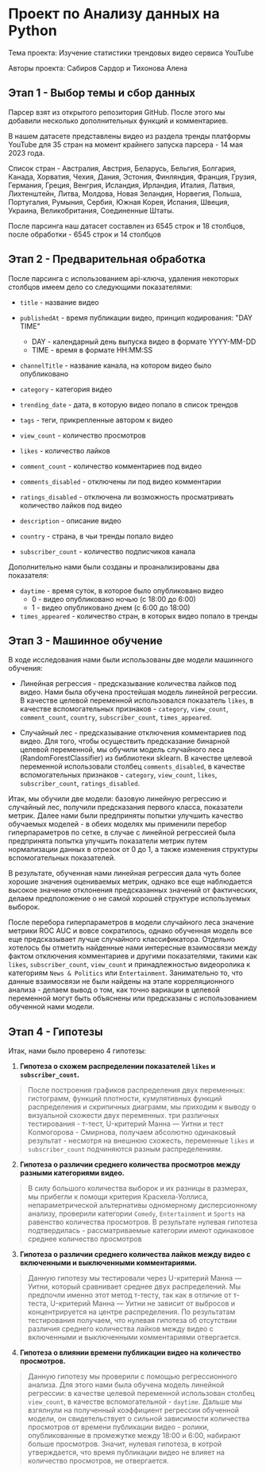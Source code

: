 # Проект по Анализу данных на Python #
Тема проекта: Изучение статистики трендовых видео сервиса YouTube

Авторы проекта: Сабиров Сардор и Тихонова Алена

## Этап 1 - Выбор темы и сбор данных

Парсер взят из открытого репозитория GitHub. После этого мы добавили несколько дополнительных функций и комментариев.

В нашем датасете представлены видео из раздела тренды платформы YouTube для 35 стран на момент крайнего запуска парсера - 14 мая 2023 года.

Список стран - Австралия, Австрия, Беларусь, Бельгия, Болгария, Канада, Хорватия, Чехия, Дания, Эстония, Финляндия, Франция, Грузия, Германия, Греция, Венгрия, Исландия, Ирландия, Италия, Латвия, Лихтенштейн, Литва, Молдова, Новая Зеландия, Норвегия, Польша, Португалия, Румыния, Сербия, Южная Корея, Испания, Швеция, Украина, Великобритания, Соединенные Штаты.

После парсинга наш датасет составлен из 6545 строк и 18 столбцов, после обработки - 6545 строк и 14 столбцов

## Этап 2 - Предварительная обработка

После парсинга с использованием api-ключа, удаления некоторых столбцов имеем дело со следующими показателями:

*   `title` - название видео
*   `publishedAt` - время публикации видео, принцип кодирования: "DAY TIME"
    *   DAY - календарный день выпуска видео в формате YYYY-MM-DD
    *   TIME - время в формате HH:MM:SS


*   `channelTitle` - название канала, на котором видео было опубликовано
*   `category` - категория видео

*   `trending_date` - дата, в которую видео попало в список трендов

*   `tags` - теги, прикрепленные автором к видео

*   `view_count` - количество просмотров
*   `likes` - количество лайков
*   `comment_count` - количество комментариев под видео
*   `comments_disabled` - отключены ли под видео комментарии
*   `ratings_disabled` - отключена ли возможность просматривать количество лайков под видео
* `description` - описание видео
* `country` - страна, в чьи тренды попало видео
* `subscriber_count` - количество подписчиков канала

Дополнительно нами были созданы и проанализированы два показателя:

* `daytime` - время суток, в которое было опубликовано видео
    *   0 - видео опубликовано ночью (с 18:00 до 6:00)
    *   1 - видео опубликовано днем (с 6:00 до 18:00)
* `times_appeared` - количество стран, в которых видео попало в тренды

## Этап 3 - Машинное обучение ##

В ходе исследования нами были использованы две модели машинного обучения:

* Линейная регрессия - предсказывание количества лайков под видео. Нами была обучена простейшая модель линейной регрессии. В качестве целевой переменной использовался показатель `likes`, в качестве вспомогательных признаков - `category`, `view_count`, `comment_count`, `country`, `subscriber_count`, `times_appeared`.

* Случайный лес - предсказывание отключения комментариев под видео. Для того, чтобы осуществить предсказание бинарной целевой переменной, мы обучили модель случайного леса (RandomForestClassifier) из библиотеки sklearn. В качестве целевой переменной использовали столбец `comments_disabled`, в качестве вспомогательных признаков - `category`, `view_count`, `likes`, `subscriber_count`, `ratings_disabled`.

Итак, мы обучили две модели: базовую линейную регрессию и случайный лес, получили предсказания первого класса, показатели метрик. Далее нами были предприняты попытки улучшить качество обучаемых моделей - в обеих моделях мы применили перебор гиперпараметров по сетке, в случае с линейной регрессией была предпринята попытка улучшить показатели метрик путем нормализации данных в отрезок от 0 до 1, а также изменения структуры вспомогательных показателей. 

В результате, обученная нами линейная регрессия дала чуть более хорошие значения оцениваемых метрик, однако все еще наблюдается высокое значение отклонения предсказанных значений от фактических, делаем предположение о не самой хорошей структуре используемых выборок.

После перебора гиперпараметров в модели случайного леса значение метрики ROC AUC и вовсе сократилось, однако обученная модель все еще предсказывает лучше случайного классификатора. Отдельно хотелось бы отметить найденные нами интересные взаимосвязи между фактом отключения комментариев и другими показателями, такими как `likes`, `subscriber_count`, `view_count` и принадлежностью видеоролика к категориям `News & Politics` или `Entertainment`. Занимательно то, что данные взаимосвязи не были найдены на этапе корреляционного анализа - делаем вывод о том, как точно вариации в целевой переменной могут быть объяснены или предсказаны с использованием обученной нами модели.

## Этап 4 - Гипотезы ##

Итак, нами было проверено 4 гипотезы:

1.   **Гипотеза о схожем распределении показателей `likes` и `subscriber_count`.** 

> После построения графиков распределения двух переменных: гистограмм, функций плотности, кумулятивных функций распределения и скрипичных диаграмм, мы приходим к выводу о визуальной схожести двух переменных. три различных тестирования - т-тест, U-критерий Манна — Уитни и тест Колмогорова - Смирнова, получаем абсолютно одинаковый результат - несмотря на внешнюю схожесть, переменные `likes` и `subscriber_count` подчиняются разным распределениям.

2. **Гипотеза о различии среднего количества просмотров между разными категориями видео.**

> В силу большого количества выборок и их разницы в размерах, мы прибегли к помощи критерия Краскела-Уоллиса, непараметрической альтернативы одномерному дисперсионному анализу, проверили категории `Comedy`, `Entertainment` и `Sports` на равенство количества просмотров. В результате нулевая гипотеза подтвердилась - рассматриваемые категории имеют одинаковое среднее количество просмотров

3. **Гипотеза о различии среднего количества лайков между видео с включенными и выключенными комментариями.** 

> Данную гипотезу мы тестировали через U-критерий Манна — Уитни, который сравнивает среднее двух распределений. Мы предпочли именно этот метод т-тесту, так как в отличие от т-теста, U-критерий Манна — Уитни не зависит от выбросов и концентрируется на центре распределения. По результатам тестирования получаем, что нулевая гипотеза об отсутствии различия среднего количества лайков между видео с включенными и выключенными комментариями отвергается.

4. **Гипотеза о влиянии времени публикации видео на количество просмотров.**

> Данную гипотезу мы проверили с помощью регрессионного анализа. Для этого нами была обучена модель линейной регрессии: в качестве целевой переменной использован столбец `view_count`, в качестве вспомогательной - `daytime`. Дальше мы взгялнули на полученный коэффициент регрессии обученной модели, он свидетельствует о сильной зависимости количества просмотров от времени публикации видео - ролики, опубликованные в промежутке между 18:00 и 6:00, набирают больше просмотров. Значит, нулевая гипотеза, в котрой утверждается, что время публикации видео не влияет на количество просмотров, не отвергается.

